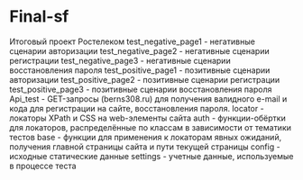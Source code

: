 # Final-sf

Итоговый проект Ростелеком
test_negative_page1 - негативные сценарии авторизации
test_negative_page2 - негативные сценарии регистрации 
test_negative_page3 - негативные сценарии восстановления пароля
test_positive_page1 - позитивные сценарии авторизации
test_positive_page2 - позитивные сценарии регистрации
test_positive_page3 - позитивные сценарии восстановления пароля
Api_test - GET-запросы (berns308.ru) для получения валидного e-mail и кода для регистрации на сайте, восстановления пароля.
locator - локаторы XPath и CSS на web-элементы сайта
auth - функции-обёртки для локаторов, распределённые по классам в зависимости от тематики тестов
base - функции для применения к локаторам явных ожиданий, получения главной страницы сайта и пути текущей страницы
config - исходные статические данные
settings - учетные данные, используемые в процессе теста
